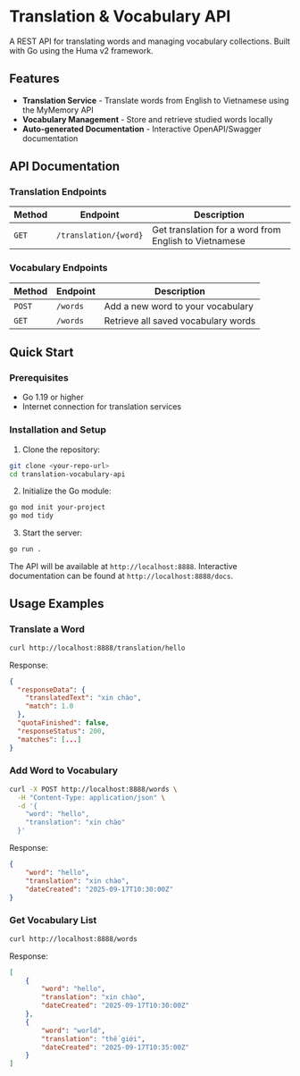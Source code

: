 # Translation & Vocabulary API

A REST API for translating words and managing vocabulary collections. Built with Go using the Huma v2 framework.

## Features

- **Translation Service** - Translate words from English to Vietnamese using the MyMemory API
- **Vocabulary Management** - Store and retrieve studied words locally
- **Auto-generated Documentation** - Interactive OpenAPI/Swagger documentation

## API Documentation

### Translation Endpoints

| Method | Endpoint              | Description                                           |
| ------ | --------------------- | ----------------------------------------------------- |
| `GET`  | `/translation/{word}` | Get translation for a word from English to Vietnamese |

### Vocabulary Endpoints

| Method | Endpoint | Description                         |
| ------ | -------- | ----------------------------------- |
| `POST` | `/words` | Add a new word to your vocabulary   |
| `GET`  | `/words` | Retrieve all saved vocabulary words |

## Quick Start

### Prerequisites

- Go 1.19 or higher
- Internet connection for translation services

### Installation and Setup

1. Clone the repository:

```bash
git clone <your-repo-url>
cd translation-vocabulary-api
```

2. Initialize the Go module:

```bash
go mod init your-project
go mod tidy
```

3. Start the server:

```bash
go run .
```

The API will be available at `http://localhost:8888`. Interactive documentation can be found at `http://localhost:8888/docs`.

## Usage Examples

### Translate a Word

```bash
curl http://localhost:8888/translation/hello
```

Response:

```json
{
  "responseData": {
    "translatedText": "xin chào",
    "match": 1.0
  },
  "quotaFinished": false,
  "responseStatus": 200,
  "matches": [...]
}
```

### Add Word to Vocabulary

```bash
curl -X POST http://localhost:8888/words \
  -H "Content-Type: application/json" \
  -d '{
    "word": "hello",
    "translation": "xin chào"
  }'
```

Response:

```json
{
	"word": "hello",
	"translation": "xin chào",
	"dateCreated": "2025-09-17T10:30:00Z"
}
```

### Get Vocabulary List

```bash
curl http://localhost:8888/words
```

Response:

```json
[
	{
		"word": "hello",
		"translation": "xin chào",
		"dateCreated": "2025-09-17T10:30:00Z"
	},
	{
		"word": "world",
		"translation": "thế giới",
		"dateCreated": "2025-09-17T10:35:00Z"
	}
]
```

